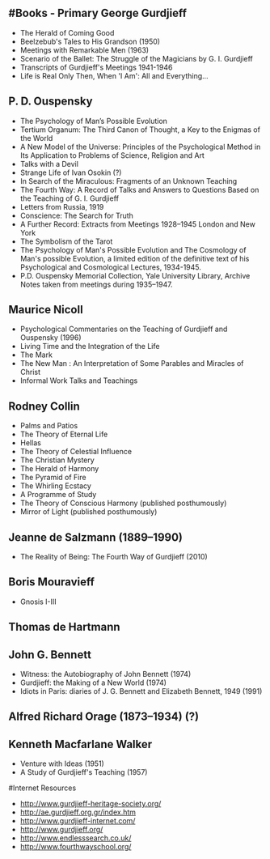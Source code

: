 #Books - Primary
George Gurdjieff
----------------
- The Herald of Coming Good
- Beelzebub's Tales to His Grandson (1950)
- Meetings with Remarkable Men (1963)
- Scenario of the Ballet: The Struggle of the Magicians by G. I. Gurdjieff
- Transcripts of Gurdjieff's Meetings 1941-1946
- Life is Real Only Then, When 'I Am': All and Everything...

P. D. Ouspensky
---------------
- The Psychology of Man’s Possible Evolution
- Tertium Organum: The Third Canon of Thought, a Key to the Enigmas of the World
- A New Model of the Universe: Principles of the Psychological Method in Its Application to Problems of Science, Religion and Art 
- Talks with a Devil
- Strange Life of Ivan Osokin (?)
- In Search of the Miraculous: Fragments of an Unknown Teaching 
- The Fourth Way: A Record of Talks and Answers to Questions Based on the Teaching of G. I. Gurdjieff
- Letters from Russia, 1919 
- Conscience: The Search for Truth
- A Further Record: Extracts from Meetings 1928–1945 London and New York
- The Symbolism of the Tarot
- The Psychology of Man's Possible Evolution and The Cosmology of Man's possible Evolution, a limited edition of the definitive text of his Psychological and Cosmological Lectures, 1934-1945.
- P.D. Ouspensky Memorial Collection, Yale University Library, Archive Notes taken from meetings during 1935–1947.
    
Maurice Nicoll
--------------
- Psychological Commentaries on the Teaching of Gurdjieff and Ouspensky (1996)
- Living Time and the Integration of the Life
- The Mark
- The New Man : An Interpretation of Some Parables and Miracles of Christ
- Informal Work Talks and Teachings

Rodney Collin
--------------
- Palms and Patios
- The Theory of Eternal Life
- Hellas
- The Theory of Celestial Influence
- The Christian Mystery
- The Herald of Harmony
- The Pyramid of Fire
- The Whirling Ecstacy
- A Programme of Study
- The Theory of Conscious Harmony (published posthumously)
- Mirror of Light (published posthumously)
    
Jeanne de Salzmann (1889–1990)
------------------
- The Reality of Being: The Fourth Way of Gurdjieff (2010)

Boris Mouravieff
------------------
- Gnosis I-III

Thomas de Hartmann
------------------

John G. Bennett 
------------------
- Witness: the Autobiography of John Bennett (1974)
- Gurdjieff: the Making of a New World (1974)
- Idiots in Paris: diaries of J. G. Bennett and Elizabeth Bennett, 1949 (1991)

Alfred Richard Orage (1873–1934) (?)
------------------

Kenneth Macfarlane Walker
------------------
- Venture with Ideas (1951)
- A Study of Gurdjieff's Teaching (1957)


#Internet Resources

- http://www.gurdjieff-heritage-society.org/
- http://ae.gurdjieff.org.gr/index.htm
- http://www.gurdjieff-internet.com/
- http://www.gurdjieff.org/
- http://www.endlesssearch.co.uk/
- http://www.fourthwayschool.org/
